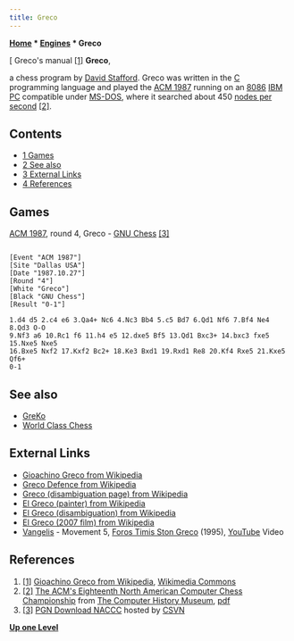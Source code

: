 ```yaml
---
title: Greco
---
```

**[Home](Home "Home") * [Engines](Engines "Engines") * Greco**

\[ Greco's manual <a id="cite-note-1" href="#cite-ref-1">[1]</a>
**Greco**,

a chess program by [David Stafford](David_Stafford "David Stafford"). Greco was written in the [C](C "C") programming language and played the [ACM 1987](ACM_1987 "ACM 1987") running on an [8086](8086 "8086") [IBM PC](IBM_PC "IBM PC") compatible under [MS-DOS](MS-DOS "MS-DOS"), where it searched about 450 [nodes per second](Nodes_per_Second "Nodes per Second") <a id="cite-note-2" href="#cite-ref-2">[2]</a>.

## Contents

- [1 Games](#games)
- [2 See also](#see-also)
- [3 External Links](#external-links)
- [4 References](#references)

## Games

[ACM 1987](ACM_1987 "ACM 1987"), round 4, Greco - [GNU Chess](GNU_Chess "GNU Chess") <a id="cite-note-3" href="#cite-ref-3">[3]</a>

```

[Event "ACM 1987"]
[Site "Dallas USA"]
[Date "1987.10.27"]
[Round "4"]
[White "Greco"]
[Black "GNU Chess"]
[Result "0-1"]

1.d4 d5 2.c4 e6 3.Qa4+ Nc6 4.Nc3 Bb4 5.c5 Bd7 6.Qd1 Nf6 7.Bf4 Ne4 8.Qd3 O-O
9.Nf3 a6 10.Rc1 f6 11.h4 e5 12.dxe5 Bf5 13.Qd1 Bxc3+ 14.bxc3 fxe5 15.Nxe5 Nxe5 
16.Bxe5 Nxf2 17.Kxf2 Bc2+ 18.Ke3 Bxd1 19.Rxd1 Re8 20.Kf4 Rxe5 21.Kxe5 Qf6+ 
0-1

```

## See also

- [GreKo](GreKo "GreKo")
- [World Class Chess](World_Class_Chess "World Class Chess")

## External Links

- [Gioachino Greco from Wikipedia](https://en.wikipedia.org/wiki/Gioachino_Greco)
- [Greco Defence from Wikipedia](https://en.wikipedia.org/wiki/Greco_Defence)
- [Greco (disambiguation page) from Wikipedia](https://en.wikipedia.org/wiki/Greco)
- [El Greco (painter) from Wikipedia](https://en.wikipedia.org/wiki/El_Greco)
- [El Greco (disambiguation) from Wikipedia](https://en.wikipedia.org/wiki/El_Greco_%28disambiguation%29)
- [El Greco (2007 film) from Wikipedia](https://en.wikipedia.org/wiki/El_Greco_%282007_film%29)
- [Vangelis](Category:Vangelis "Category:Vangelis") - Movement 5, [Foros Timis Ston Greco](https://en.wikipedia.org/wiki/Foros_Timis_Ston_Greco) (1995), [YouTube](https://en.wikipedia.org/wiki/YouTube) Video

## References

1. <a id="cite-ref-1" href="#cite-note-1">[1]</a> [Gioachino Greco from Wikipedia](https://en.wikipedia.org/wiki/Gioachino_Greco), [Wikimedia Commons](https://en.wikipedia.org/wiki/Wikimedia_Commons)
1. <a id="cite-ref-2" href="#cite-note-2">[2]</a> [The ACM's Eighteenth North American Computer Chess Championship](http://www.computerhistory.org/chess/full_record.php?iid=doc-431614f6cabbd) from [The Computer History Museum](The_Computer_History_Museum "The Computer History Museum"), [pdf](http://archive.computerhistory.org/projects/chess/related_materials/text/3-1%20and%203-2%20and%203-3%20and%204-3.1987_18th_NACCC/1987%20NACCC.062303063.sm.pdf)
1. <a id="cite-ref-3" href="#cite-note-3">[3]</a> [PGN Download NACCC](http://www.csvn.nl/index.php?option=com_docman&task=cat_view&gid=60&Itemid=26&lang=en) hosted by [CSVN](CSVN "CSVN")

**[Up one Level](Engines "Engines")**

